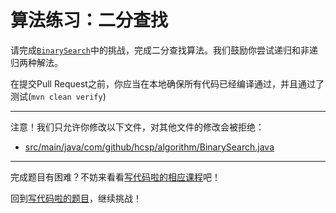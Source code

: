 # 算法练习：二分查找

请完成[`BinarySearch`](https://github.com/hcsp/implement-bisearch/blob/master/src/main/java/com/github/hcsp/algorithm/BinarySearch.java)中的挑战，完成二分查找算法。我们鼓励你尝试递归和非递归两种解法。

在提交Pull Request之前，你应当在本地确保所有代码已经编译通过，并且通过了测试(`mvn clean verify`)

-----
注意！我们只允许你修改以下文件，对其他文件的修改会被拒绝：
- [src/main/java/com/github/hcsp/algorithm/BinarySearch.java](https://github.com/hcsp/implement-bisearch/blob/master/src/main/java/com/github/hcsp/algorithm/BinarySearch.java)
-----


完成题目有困难？不妨来看看[写代码啦的相应课程](https://xiedaimala.com/tasks/9bf0fb20-929d-4e17-891a-4673291d74a0)吧！

回到[写代码啦的题目](https://xiedaimala.com/tasks/9bf0fb20-929d-4e17-891a-4673291d74a0/quizzes/1b0fc390-74ad-4f55-b355-90b8a9154cc5)，继续挑战！ 
